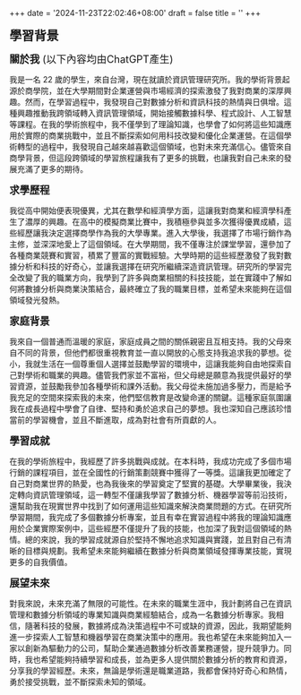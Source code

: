 +++
date = '2024-11-23T22:02:46+08:00'
draft = false
title = ''
+++

<span style="font-size: 22px;">**學習背景** </span>

<span style="font-size: 18px;">**關於我** (以下內容均由ChatGPT產生) </span>

我是一名 22 歲的學生，來自台灣，現在就讀於資訊管理研究所。我的學術背景起源於商學院，並在大學期間對企業運營與市場經濟的探索激發了我對商業的深厚興趣。然而，在學習過程中，我發現自己對數據分析和資訊科技的熱情與日俱增。這種興趣推動我跨領域轉入資訊管理領域，開始接觸數據科學、程式設計、人工智慧等課程。在我的學術旅程中，我不僅學到了理論知識，也學會了如何將這些知識應用於實際的商業挑戰中，並且不斷探索如何用科技改變和優化企業運營。在這個學術轉型的過程中，我發現自己越來越喜歡這個領域，也對未來充滿信心。儘管來自商學背景，但這段跨領域的學習旅程讓我有了更多的挑戰，也讓我對自己未來的發展充滿了更多的期待。

<span style="font-size: 18px;">**求學歷程**</span>

我從高中開始便表現優異，尤其在數學和經濟學方面，這讓我對商業和經濟學科產生了濃厚的興趣。在高中的模擬商業比賽中，我積極參與並多次獲得優異成績，這些經歷讓我決定選擇商學作為我的大學專業。進入大學後，我選擇了市場行銷作為主修，並深深地愛上了這個領域。在大學期間，我不僅專注於課堂學習，還參加了各種商業競賽和實習，積累了豐富的實戰經驗。大學時期的這些經歷激發了我對數據分析和科技的好奇心，並讓我選擇在研究所繼續深造資訊管理。研究所的學習完全改變了我的職業方向，我學到了許多與商業相關的科技技能，並在實踐中了解如何將數據分析與商業決策結合，最終確立了我的職業目標，並希望未來能夠在這個領域發光發熱。

<span style="font-size: 18px;">**家庭背景**</span>

我來自一個普通而溫暖的家庭，家庭成員之間的關係親密且互相支持。我的父母來自不同的背景，但他們都很重視教育並一直以開放的心態支持我追求我的夢想。從小，我就生活在一個尊重個人選擇並鼓勵學習的環境中，這讓我能夠自由地探索自己對學術和職業的興趣。儘管我們家並不富裕，但父母總是願意為我提供最好的學習資源，並鼓勵我參加各種學術和課外活動。我父母從未施加過多壓力，而是給予我充足的空間來探索我的未來，他們堅信教育是改變命運的關鍵。這種家庭氛圍讓我在成長過程中學會了自律、堅持和勇於追求自己的夢想。我也深知自己應該珍惜當前的學習機會，並且不斷進取，成為對社會有所貢獻的人。

<span style="font-size: 18px;">**學習成就**</span>

在我的學術旅程中，我經歷了許多挑戰與成就。在本科時，我成功完成了多個市場行銷的課程項目，並在全國性的行銷策劃競賽中獲得了一等獎。這讓我更加確定了自己對商業世界的熱愛，也為我後來的學習奠定了堅實的基礎。大學畢業後，我決定轉向資訊管理領域，這一轉型不僅讓我學習了數據分析、機器學習等前沿技術，還幫助我在現實世界中找到了如何運用這些知識來解決商業問題的方式。在研究所學習期間，我完成了多個數據分析專案，並且有幸在實習過程中將我的理論知識應用於企業實際案例中，這些經歷不僅提升了我的技能，也加深了我對這個領域的熱情。總的來說，我的學習成就源自於堅持不懈地追求知識與實踐，並且對自己有清晰的目標與規劃。我希望未來能夠繼續在數據分析與商業領域發揮專業技能，實現更多的自我價值。

<span style="font-size: 18px;">**展望未來** </span>

對我來說，未來充滿了無限的可能性。在未來的職業生涯中，我計劃將自己在資訊管理和數據分析領域的專業知識與商業經驗結合，成為一名數據分析專家。我相信，隨著科技的發展，數據將成為決策過程中不可或缺的資源，因此，我期望能夠進一步探索人工智慧和機器學習在商業決策中的應用。我也希望在未來能夠加入一家以創新為驅動力的公司，幫助企業通過數據分析改善業務運營，提升競爭力。同時，我也希望能夠持續學習和成長，並為更多人提供關於數據分析的教育和資源，分享我的學習經歷。未來，無論是學術還是職業道路，我都會保持好奇心和熱情，勇於接受挑戰，並不斷探索未知的領域。
